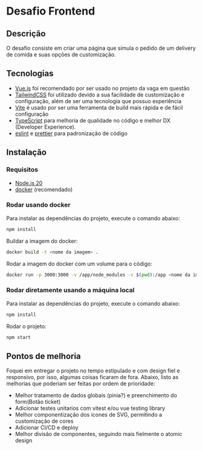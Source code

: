 # Desafio Frontend

## Descrição

O desafio consiste em criar uma página que simula o pedido de um delivery de comida e suas opções de customização.

## Tecnologias

- [Vue.js](https://vuejs.org/) foi recomendado por ser usado no projeto da vaga em questão
- [TailwindCSS](https://tailwindcss.com/) foi utilizado devido a sua facilidade de customização e configuração, além de ser uma tecnologia que possuo experiência
- [Vite](https://vitejs.dev/) é usado por ser uma ferramenta de build mais rápida e de fácil configuração
- [TypeScript](https://www.typescriptlang.org/) para melhoria de qualidade no código e melhor DX (Developer Experience).
- [eslint](https://eslint.org/) e [prettier](https://prettier.io/) para padronização de código

## Instalação

### Requisitos

- [Node.js 20](https://nodejs.org/en/)
- [docker](https://www.docker.com/) (recomendado)

### Rodar usando docker

Para instalar as dependências do projeto, execute o comando abaixo:

```bash
npm install
```

Buildar a imagem do docker:

```bash
docker build -t <nome da imagem> .
```

Rodar a imagem do docker com um volume para o código:

```bash
docker run -p 3000:3000 -v /app/node_modules -v $(pwd):/app <nome da imagem>
```

### Rodar diretamente usando a máquina local

Para instalar as dependências do projeto, execute o comando abaixo:

```bash
npm install
```

Rodar o projeto:

```bash
npm start
```

## Pontos de melhoria

Foquei em entregar o projeto no tempo estipulado e com design fiel e responsivo, por isso, algumas coisas ficaram de fora. Abaixo, listo as melhorias que poderiam ser feitas por ordem de prioridade:

- Melhor tratamento de dados globais (pinia?) e preenchimento do form(Botão ticket)
- Adicionar testes unitarios com vitest e/ou vue testing library
- Melhor componentização dos icones de SVG, permitindo a customização de cores
- Adicionar CI/CD e deploy
- Melhor divisão de componentes, seguindo mais fielmente o atomic design
